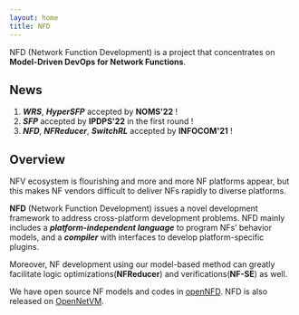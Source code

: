 ```yaml
---
layout: home
title: NFD
---
```


NFD (Network Function Development) is a project that concentrates on **Model-Driven DevOps for Network Functions**. 

## News
1. ***WRS***, ***HyperSFP*** accepted by **NOMS'22** !
2. ***SFP*** accepted by **IPDPS'22** in the first round !
3. ***NFD***, ***NFReducer***, ***SwitchRL*** accepted by **INFOCOM'21** !

## Overview 

NFV ecosystem is flourishing and more and more NF platforms appear, but this makes NF vendors difficult to deliver NFs rapidly to diverse platforms. 

**NFD** (Network Function Development) issues a novel development framework to address cross-platform development problems. NFD mainly includes a ***platform-independent language*** to program NFs’ behavior models, and a ***compiler*** with interfaces to develop platform-specific plugins. 

Moreover, NF development using our model-based method can greatly facilitate logic optimizations(**NFReducer**) and verifications(**NF-SE**) as well.


We have open source NF models and codes in [openNFD](https://github.com/openNFD/NFD). NFD is also released on [OpenNetVM](https://github.com/sdnfv/openNetVM/tree/master/examples/NFD).
